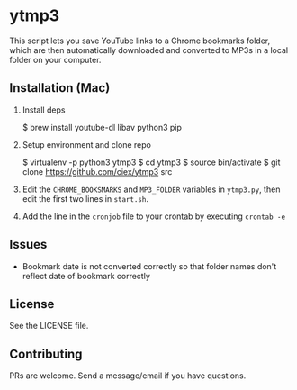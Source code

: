 # ytmp3

This script lets you save YouTube links to a Chrome bookmarks folder, which
are then automatically downloaded and converted to MP3s in a local folder on
your computer.

## Installation (Mac)

1. Install deps

    $ brew install youtube-dl libav python3 pip

2. Setup environment and clone repo

    $ virtualenv -p python3 ytmp3
    $ cd ytmp3
    $ source bin/activate
    $ git clone https://github.com/ciex/ytmp3 src

3. Edit the `CHROME_BOOKSMARKS` and `MP3_FOLDER` variables in `ytmp3.py`, then
edit the first two lines in `start.sh`.

4. Add the line in the `cronjob` file to your crontab by executing `crontab -e`

## Issues

- Bookmark date is not converted correctly so that folder names don't reflect
    date of bookmark correctly

## License

See the LICENSE file.

## Contributing

PRs are welcome. Send a message/email if you have questions.
